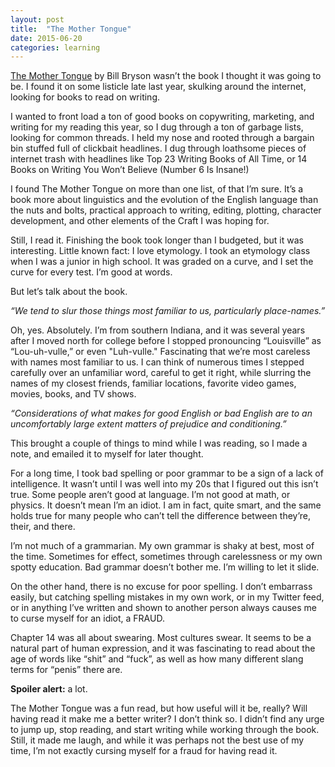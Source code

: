 ```yaml
---
layout: post
title:  "The Mother Tongue"
date: 2015-06-20
categories: learning
---
```


[The Mother Tongue](http://www.billbryson.co.uk/index.php/mother-tongue-the-story-of-the-english-language-2/) by Bill Bryson wasn’t the book I thought it was going to be. I found it on some listicle late last year, skulking around the internet, looking for books to read on writing.

I wanted to front load a ton of good books on copywriting, marketing, and writing for my reading this year, so I dug through a ton of garbage lists, looking for common threads. I held my nose and rooted through a bargain bin stuffed full of clickbait headlines. I dug through loathsome pieces of internet trash with headlines like Top 23 Writing Books of All Time, or 14 Books on Writing You Won’t Believe (Number 6 Is Insane!)

I found The Mother Tongue on more than one list, of that I’m sure. It’s a book more about linguistics and the evolution of the English language than the nuts and bolts, practical approach to writing, editing, plotting, character development, and other elements of the Craft I was hoping for.

Still, I read it. Finishing the book took longer than I budgeted, but it was interesting. Little known fact: I love etymology. I took an etymology class when I was a junior in high school. It was graded on a curve, and I set the curve for every test. I’m good at words.

But let’s talk about the book.

*“We tend to slur those things most familiar to us, particularly place-names.”*

Oh, yes. Absolutely. I’m from southern Indiana, and it was several years after I moved north for college before I stopped pronouncing “Louisville” as “Lou-uh-vulle,” or even "Luh-vulle." Fascinating that we’re most careless with names most familiar to us. I can think of numerous times I stepped carefully over an unfamiliar word, careful to get it right, while slurring the names of my closest friends, familiar locations, favorite video games, movies, books, and TV shows.

*“Considerations of what makes for good English or bad English are to an uncomfortably large extent matters of prejudice and conditioning.”*

This brought a couple of things to mind while I was reading, so I made a note, and emailed it to myself for later thought.

For a long time, I took bad spelling or poor grammar to be a sign of a lack of intelligence. It wasn’t until I was well into my 20s that I figured out this isn’t true. Some people aren’t good at language. I’m not good at math, or physics. It doesn’t mean I’m an idiot. I am in fact, quite smart, and the same holds true for many people who can’t tell the difference between they’re, their, and there.

I’m not much of a grammarian. My own grammar is shaky at best, most of the time. Sometimes for effect, sometimes through carelessness or my own spotty education. Bad grammar doesn’t bother me. I’m willing to let it slide.

On the other hand, there is no excuse for poor spelling. I don’t embarrass easily, but catching spelling mistakes in my own work, or in my Twitter feed, or in anything I’ve written and shown to another person always causes me to curse myself for an idiot, a FRAUD.

Chapter 14 was all about swearing. Most cultures swear. It seems to be a natural part of human expression, and it was fascinating to read about the age of words like “shit” and “fuck”, as well as how many different slang terms for “penis” there are.

**Spoiler alert:** a lot.

The Mother Tongue was a fun read, but how useful will it be, really? Will having read it make me a better writer? I don’t think so. I didn’t find any urge to jump up, stop reading, and start writing while working through the book. Still, it made me laugh, and while it was perhaps not the best use of my time, I’m not exactly cursing myself for a fraud for having read it.